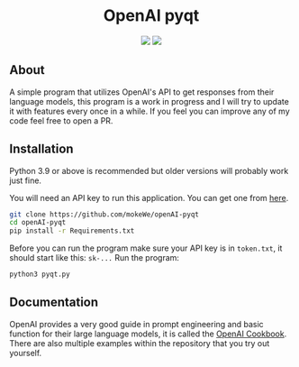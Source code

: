﻿
  
<h1 align="center">OpenAI pyqt</h1>

<p  align="center">
<img src="https://img.shields.io/badge/status-good-green?style=for-the-badge&logo=openai"/>
<img src="https://img.shields.io/badge/made%20with-python-red?style=for-the-badge&logo=python"/>
</p>

## About

A simple program that utilizes OpenAI's API to get responses from their language models, this program is a work in progress and I will try to update it with features every once in a while. If you feel you can improve any of my code feel free to open a PR.

## Installation

Python 3.9 or above is recommended but older versions will probably work just fine.

You will need an API key to run this application. You can get one from [here](https://openai.com/login). 
```bash
git clone https://github.com/mokeWe/openAI-pyqt
cd openAI-pyqt
pip install -r Requirements.txt
```

Before you can run the program make sure your API key is in `token.txt`, it should start like this: `sk-...` 
Run the program:

```bash
python3 pyqt.py
```
  

## Documentation

OpenAI provides a very good guide in prompt engineering and basic function for
their large language models, it is called the [OpenAI Cookbook](https://github.com/openai/openai-cookbook). There are also multiple examples within the repository that you try out yourself.
